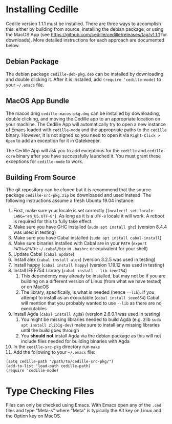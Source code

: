 # Installing Cedille

Cedille version 1.1.1 must be installed.
There are three ways to accomplish this: either by building from source, installing the debian package, or using the MacOS App (see https://github.com/cedille/cedille/releases/tag/v1.1.1 for downloads).
More detailed instructions for each approach are documented below.

## Debian Package

The debian package `cedille-deb-pkg.deb` can be installed by downloading and double clicking it.
After it is installed, add `(require 'cedille-mode)` to your `~/.emacs` file.

## MacOS App Bundle
The macos dmg `cedille-macos-pkg.dmg` can be installed by downloading, double clicking, and moving the Cedille app to an appropriate location on your machine.
The Cedille App will automatically try to open a new instance of Emacs loaded with `cedille-mode` and the appropriate paths to the `cedille` binary.
However, it is not signed so you need to open it via `Right-Click > Open` to add an exception for it in Gatekeeper.

The Cedille App will ask you to add exceptions for the `cedille` and `cedille-core` binary after you have successfully launched it.
You must grant these exceptions for `cedille-mode` to work.


## Building From Source
The git repository can be cloned but it is recommend that the source package `cedille-src-pkg.zip` be downloaded and used instead.
The following instructions assume a fresh Ubuntu 19.04 instance:
1. First, make sure your locale is set correctly (`localectl set-locale LANG="en_US.UTF-8"`). As long as it is a `UTF-8` locale it will work. A reboot is required for this to fully take effect.
2. Make sure you have GHC installed (`sudo apt install ghc`) (version 8.4.4 was used in testing)
3. Make sure you have Cabal installed (`sudo apt install cabal-install`)
4. Make sure binaries installed with Cabal are in your `PATH` (`export PATH=$PATH:~/.cabal/bin` in `.bashrc` or equivalent for your shell)
5. Update Cabal (`cabal update`)
5. Install alex (`cabal install alex`) (version 3.2.5 was used in testing)
6. Install happy (`cabal install happy`) (version 1.19.12 was used in testing)
7. Install IEEE754 Library (`cabal install --lib ieee754`)
   1. This dependency may already be installed, but may not be if you are building on a different version of Linux (from what we have tested) or on MacOS
   2. The library, specifically, is what is needed (hence `--lib`). If you attempt to install as an executable (`cabal install ieee654`) Cabal will mention that you probably wanted to use `--lib` as there are no executables
8. Install Agda (`cabal install Agda`) (version 2.6.0.1 was used in testing)
   1. You might be missing libraries needed to build Agda (e.g. zlib `sudo apt install zlib1g-dev`) make sure to install any missing libraries until the build goes through
   2. You **should not** install Agda via the debian package as this will not include files needed for building binaries with Agda
9. In the `cedille-src-pkg` directory run `make`
10. Add the following to your `~/.emacs` file:
```
(setq cedille-path "/path/to/cedille-src-pkg/")
(add-to-list 'load-path cedille-path)
(require 'cedille-mode)
```

# Type Checking Files

Files can only be checked using Emacs. With Emacs open any of the `.ced` files and type "Meta-s" where "Meta" is typically the Alt key on Linux and the Option key on MacOS.
